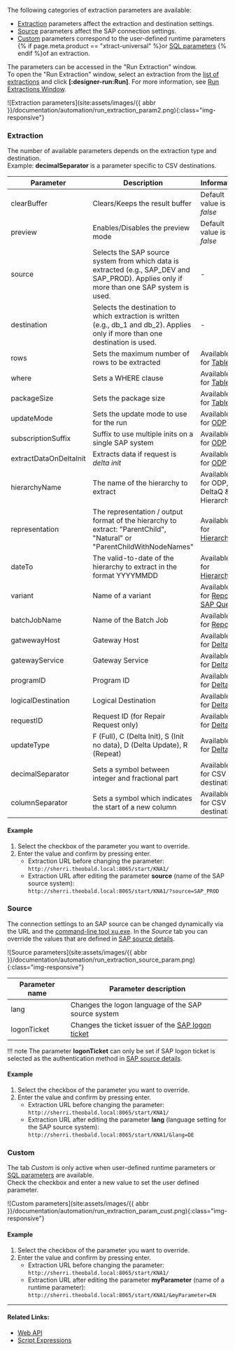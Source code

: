
The following categories of extraction parameters are available:

- [Extraction](#extraction) parameters affect the extraction and destination settings.
- [Source](#source) parameters affect the SAP connection settings.
- [Custom](#custom) parameters correspond to the user-defined runtime parameters {% if page.meta.product == "xtract-universal" %}or [SQL parameters](sql-parameters.md) {% endif %}of an extraction.

The parameters can be accessed in the "Run Extraction" window.<br>
To open the "Run Extraction" window, select an extraction from the [list of extractions](site:documentation/designer/#list-of-extractions) and click **[:designer-run:Run]**.
For more information, see [Run Extractions Window](run-an-extraction.md).

![Extraction parameters](site:assets/images/{{ abbr }}/documentation/automation/run_extraction_param2.png){:class="img-responsive"}


### Extraction

The number of available parameters depends on the extraction type and destination.<br>
Example: **decimalSeparator** is a parameter specific to CSV destinations.

Parameter  | Description | Information
------------ | ------------- | -------------
clearBuffer | Clears/Keeps the result buffer | Default value is *false*
preview | Enables/Disables the preview mode | Default value is *false*
source | Selects the SAP source system from which data is extracted (e.g., SAP_DEV and SAP_PROD). Applies only if more than one SAP system is used. | -
destination | Selects the destination to which extraction is written (e.g., db_1 and db_2). Applies only if more than one destination is used.| -
rows | Sets the maximum number of rows to be extracted | Available for [Table](../table/settings.md#row-limit)
where | Sets a WHERE clause | Available for [Table](../table/where-clause.md) 
packageSize | Sets the package size | Available for [Table](../table/settings.md#package-size)  
updateMode | Sets the update mode to use for the run| Available for [ODP](../odp/index.md#update-mode)
subscriptionSuffix | Suffix to use multiple inits on a single SAP system | Available for [ODP](#link)
extractDataOnDeltaInit | Extracts data if request is *delta init*| Available for [ODP](#link)
hierarchyName | The name of the hierarchy to extract | Available for ODP, DeltaQ & Hierarchy
representation | The representation / output format of the hierarchy to extract: "ParentChild", "Natural" or "ParentChildWithNodeNames"  | Available for [Hierarchy](../bw-hierarchies/table-output.md)
dateTo | The valid-to-date of the hierarchy to extract in the format YYYYMMDD | Available for [Hierarchy](#link#format-the-output)
variant | Name of a variant | Available for [Report](../abap-reports/variants-and-selections) & [SAP Query](../query/variants-and-selections.md)
batchJobName | Name of the Batch Job| Available for [Report](../report/settings.md)
gatwewayHost | Gateway Host | Available for [DeltaQ](../deltaq/deltaq-customizing.md#customizing-check)
gatewayService | Gateway Service | Available for [DeltaQ](../deltaq/deltaq-customizing.md#customizing-check)
programID | Program ID | Available for [DeltaQ](../deltaq/deltaq-customizing.md#customizing-check)
logicalDestination | Logical Destination | Available for [DeltaQ](../deltaq/deltaq-customizing.md#customizing-check)
requestID | Request ID (for Repair Request only) | Available for [DeltaQ](../deltaq/deltaq-customizing.md#customizing-check)
updateType | F (Full), C (Delta Init), S (Init no data), D (Delta Update), R (Repeat)| Available for [DeltaQ](../deltaq/update-mode.md)
decimalSeparator | Sets a symbol between integer and fractional part | Available for CSV destinations
columnSeparator |  Sets a symbol which indicates the start of a new column | Available for CSV destinations

#### Example
1. Select the checkbox of the parameter you want to override.
2. Enter the value and confirm by pressing enter. 
	- Extraction URL before changing the parameter:<br>
	`http://sherri.theobald.local:8065/start/KNA1/`
	- Extraction URL after editing the parameter **source** (name of the SAP source system):<br>
	`http://sherri.theobald.local:8065/start/KNA1/?source=SAP_PROD` 


### Source

The connection settings to an SAP source can be changed dynamically via the URL and the [command-line tool xu.exe](call-via-commandline.md). 
In the *Source* tab you can override the values that are defined in [SAP source details](../introduction/sap-connection).

![Source parameters](site:assets/images/{{ abbr }}/documentation/automation/run_extraction_source_param.png){:class="img-responsive"}

Parameter name | Parameter description 
------------ | ------------- 
lang | Changes the logon language of the SAP source system  
logonTicket | Changes the ticket issuer of the [SAP logon ticket](../../sso-with-logon-ticket.md)

!!! note 
	The parameter **logonTicket** can only be set if SAP logon ticket is selected as the authentication method in [SAP source details](../introduction/sap-connection).


#### Example
1. Select the checkbox of the parameter you want to override.
2. Enter the value and confirm by pressing enter. 
	- Extraction URL before changing the parameter:<br>
	`http://sherri.theobald.local:8065/start/KNA1/`
	- Extraction URL after editing the parameter **lang** (language setting for the SAP source system):<br>
	`http://sherri.theobald.local:8065/start/KNA1/&lang=DE` 


### Custom

The tab *Custom* is only active when user-defined runtime parameters or [SQL parameters](sql-parameters.md) are available. <br>
Check the checkbox and enter a new value to set the user defined parameter.

![Custom parameters](site:assets/images/{{ abbr }}/documentation/automation/run_extraction_param_cust.png){:class="img-responsive"}

#### Example
1. Select the checkbox of the parameter you want to override.
2. Enter the value and confirm by pressing enter. 
	- Extraction URL before changing the parameter:<br>
	`http://sherri.theobald.local:8065/start/KNA1/`
	- Extraction URL after editing the parameter **myParameter** (name of a runtime parameter):<br>
	`http://sherri.theobald.local:8065/start/KNA1/&myParameter=EN`  

****
#### Related Links:
- [Web API](../../web-api.md)
- [Script Expressions](#link)
